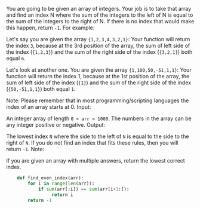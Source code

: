 You are going to be given an array of integers. Your job is to take that array and find an index N where the sum of the integers to the left of N is equal to the sum of the integers to the right of N. If there is no index that would make this happen, return ```-1```.
For example:

Let's say you are given the array ```{1,2,3,4,3,2,1}```:
Your function will return the index ```3```, because at the 3rd position of the array, the sum of left side of the index (```{1,2,3}```) and the sum of the right side of the index (```{3,2,1}```) both equal ```6```.

Let's look at another one.
You are given the array ```{1,100,50,-51,1,1}```:
Your function will return the index 1, because at the 1st position of the array, the sum of left side of the index (```{1}```) and the sum of the right side of the index (```{50,-51,1,1}```) both equal ```1```.

Note: Please remember that in most programming/scripting languages the index of an array starts at 0.
Input:

An integer array of length ```0 < arr < 1000```. The numbers in the array can be any integer positive or negative.
Output:

The lowest index ```N``` where the side to the left of ```N``` is equal to the side to the right of ```N```. If you do not find an index that fits these rules, then you will return ```-1```.
Note:

If you are given an array with multiple answers, return the lowest correct index.

```python
    def find_even_index(arr):
        for i in range(len(arr)):
            if sum(arr[:i]) == sum(arr[i+1:]):
                 return i
        return -1
```
